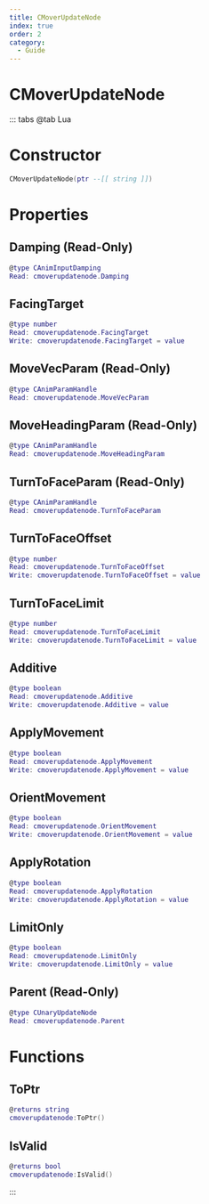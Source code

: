 ```yaml
---
title: CMoverUpdateNode
index: true
order: 2
category:
  - Guide
---
```


# CMoverUpdateNode

::: tabs
@tab Lua
# Constructor
```lua
CMoverUpdateNode(ptr --[[ string ]])
```
# Properties
## Damping (Read-Only)
```lua
@type CAnimInputDamping
Read: cmoverupdatenode.Damping
```
## FacingTarget 
```lua
@type number
Read: cmoverupdatenode.FacingTarget
Write: cmoverupdatenode.FacingTarget = value
```
## MoveVecParam (Read-Only)
```lua
@type CAnimParamHandle
Read: cmoverupdatenode.MoveVecParam
```
## MoveHeadingParam (Read-Only)
```lua
@type CAnimParamHandle
Read: cmoverupdatenode.MoveHeadingParam
```
## TurnToFaceParam (Read-Only)
```lua
@type CAnimParamHandle
Read: cmoverupdatenode.TurnToFaceParam
```
## TurnToFaceOffset 
```lua
@type number
Read: cmoverupdatenode.TurnToFaceOffset
Write: cmoverupdatenode.TurnToFaceOffset = value
```
## TurnToFaceLimit 
```lua
@type number
Read: cmoverupdatenode.TurnToFaceLimit
Write: cmoverupdatenode.TurnToFaceLimit = value
```
## Additive 
```lua
@type boolean
Read: cmoverupdatenode.Additive
Write: cmoverupdatenode.Additive = value
```
## ApplyMovement 
```lua
@type boolean
Read: cmoverupdatenode.ApplyMovement
Write: cmoverupdatenode.ApplyMovement = value
```
## OrientMovement 
```lua
@type boolean
Read: cmoverupdatenode.OrientMovement
Write: cmoverupdatenode.OrientMovement = value
```
## ApplyRotation 
```lua
@type boolean
Read: cmoverupdatenode.ApplyRotation
Write: cmoverupdatenode.ApplyRotation = value
```
## LimitOnly 
```lua
@type boolean
Read: cmoverupdatenode.LimitOnly
Write: cmoverupdatenode.LimitOnly = value
```
## Parent (Read-Only)
```lua
@type CUnaryUpdateNode
Read: cmoverupdatenode.Parent
```
# Functions
## ToPtr
```lua
@returns string
cmoverupdatenode:ToPtr()
```
## IsValid
```lua
@returns bool
cmoverupdatenode:IsValid()
```

:::